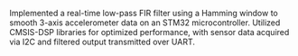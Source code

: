 Implemented a real-time low-pass FIR filter using a Hamming window to smooth 3-axis accelerometer data on an STM32 microcontroller. Utilized CMSIS-DSP libraries for optimized performance, with sensor data acquired via I2C and filtered output transmitted over UART.
